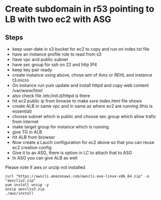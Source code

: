 # Create subdomain in r53 pointing to LB with two ec2 with ASG

## Steps
- keep user-date in s3 bucket for ec2 to copy and run on index.txt file
- have an instance profile role to read from s3
- have vpc and public subnet
- have sec group for ssh on 22 and http IP4
- keep key pair ready 
- create instance using above, chose ami of Amz or REHL and instance t3.micro
- On instance run yum update and install httpd and copy web content /var/www/html
- also check file /etc/init.d/httpd is there
- hit ec2 public ip from browse to make sure index.html file shows
- create ALB in same vpc and in same az where ec2 are running (this is essential)
- choose subnet which is public and choose sec group which allow trafic from internet
- make target group for instance which is running
- give TG in ALB
- hit ALB from browser
- Now create a Lauch configuration for ec2 above so that you can reuse ec2 creation config
- Give it to an ASG, there is option in LC to attach that to ASG
- In ASG you can give ALB as well


Please note if aws or unzip not installed
```
curl "https://awscli.amazonaws.com/awscli-exe-linux-x86_64.zip" -o "awscliv2.zip"
yum install unzip -y
unzip awscliv2.zip
./aws/install
```
